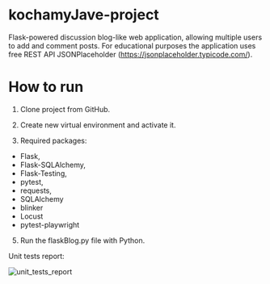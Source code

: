 # kochamyJave-project
Flask-powered discussion blog-like web application, allowing multiple users
to add and comment posts. For educational purposes the application uses free REST API JSONPlaceholder (https://jsonplaceholder.typicode.com/).

# How to run
1. Clone project from GitHub.
 
3. Create new virtual environment and activate it.

5. Required packages:
  - Flask, 
  - Flask-SQLAlchemy,
  - Flask-Testing,
  - pytest,
  - requests,
  - SQLAlchemy
  - blinker
  - Locust
  - pytest-playwright

5. Run the flaskBlog.py file with Python.




Unit tests report:

![unit_tests_report](https://github.com/KamSaf/kochamyJave-project/assets/116653905/06092876-58d8-4945-94b4-fd3238f0647f)
